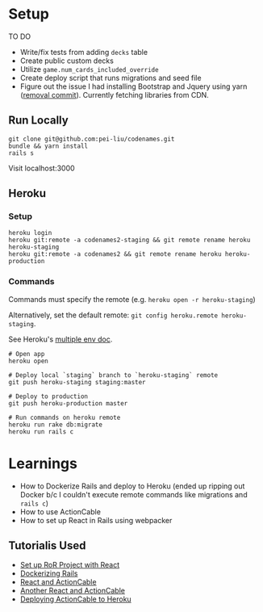 # Setup
TO DO
- Write/fix tests from adding `decks` table
- Create public custom decks
- Utilize `game.num_cards_included_override`
- Create deploy script that runs migrations and seed file
- Figure out the issue I had installing Bootstrap and Jquery using yarn ([removal commit](https://github.com/pei-liu/codenames/commit/20ef8933d49f01a7c7d395b755c827bf2f68bb2d)). Currently fetching libraries from CDN.

## Run Locally
```
git clone git@github.com:pei-liu/codenames.git
bundle && yarn install
rails s
```
Visit localhost:3000
## Heroku
### Setup
```
heroku login
heroku git:remote -a codenames2-staging && git remote rename heroku heroku-staging
heroku git:remote -a codenames2 && git remote rename heroku heroku-production
```

### Commands
Commands must specify the remote (e.g. `heroku open -r heroku-staging`)

Alternatively, set the default remote: `git config heroku.remote heroku-staging`.

See Heroku's [multiple env doc](https://devcenter.heroku.com/articles/multiple-environments).
```
# Open app
heroku open

# Deploy local `staging` branch to `heroku-staging` remote
git push heroku-staging staging:master

# Deploy to production
git push heroku-production master

# Run commands on heroku remote
heroku run rake db:migrate
heroku run rails c
```

# Learnings
* How to Dockerize Rails and deploy to Heroku (ended up ripping out Docker b/c I couldn't execute remote commands like migrations and `rails c`)
* How to use ActionCable
* How to set up React in Rails using webpacker

## Tutorialis Used
* [Set up RoR Project with React](https://www.digitalocean.com/community/tutorials/how-to-set-up-a-ruby-on-rails-project-with-a-react-frontend)
* [Dockerizing Rails](https://iridakos.com/programming/2019/04/07/dockerizing-a-rails-application)
* [React and ActionCable](https://dev.to/christiankastner/react-and-actioncable-1gbh)
* [Another React and ActionCable](https://medium.com/javascript-in-plain-english/integrating-actioncable-with-react-9f946b61556e)
* [Deploying ActionCable to Heroku](https://willschenk.com/articles/2016/deploying-actioncable-on-heroku/)
